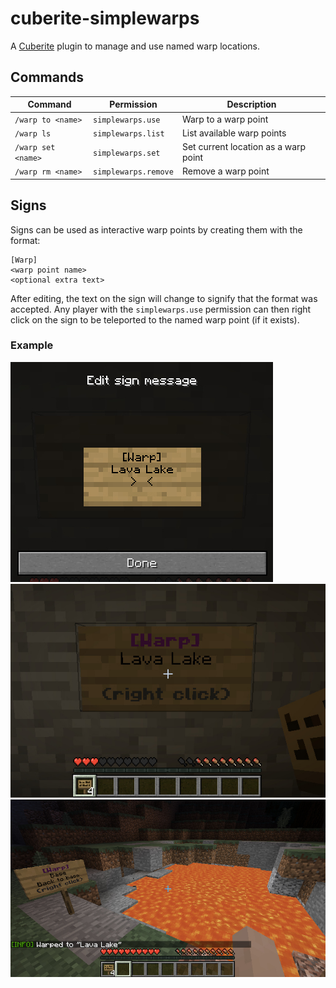 cuberite-simplewarps
====================
A [Cuberite](https://cuberite.org/) plugin to manage and use named warp locations.

Commands
--------
| Command            | Permission           | Description                          |
|--------------------|----------------------|--------------------------------------|
| `/warp to <name>`  | `simplewarps.use`    | Warp to a warp point                 |
| `/warp ls`         | `simplewarps.list`   | List available warp points           |
| `/warp set <name>` | `simplewarps.set`    | Set current location as a warp point |
| `/warp rm <name>`  | `simplewarps.remove` | Remove a warp point                  |

Signs
-----
Signs can be used as interactive warp points by creating them with the format:
```
[Warp]
<warp point name>
<optional extra text>
```

After editing, the text on the sign will change to signify that the format was accepted. Any player
with the `simplewarps.use` permission can then right click on the sign to be teleported to the named
warp point (if it exists).

### Example

![Creating the sign](img/create.jpg)
![The activated sign](img/warpsign.jpg)
![After clicking the sign](img/warped.jpg)
